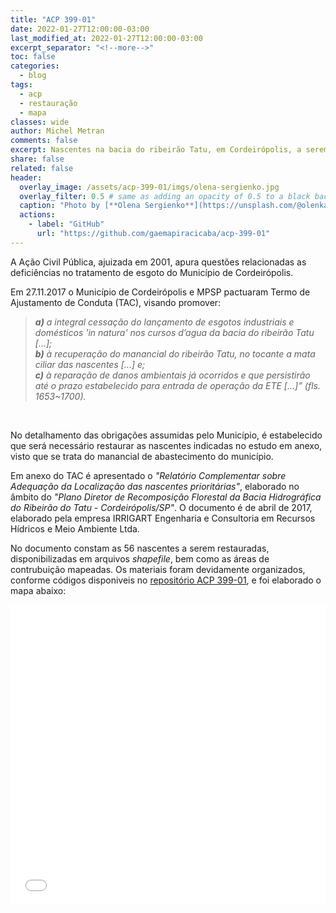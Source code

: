 ```yaml
---
title: "ACP 399-01"
date: 2022-01-27T12:00:00-03:00
last_modified_at: 2022-01-27T12:00:00-03:00
excerpt_separator: "<!--more-->"
toc: false
categories:
  - blog
tags:
  - acp
  - restauração
  - mapa
classes: wide
author: Michel Metran
comments: false
excerpt: Nascentes na bacia do ribeirão Tatu, em Cordeirópolis, a serem restauradas
share: false
related: false
header:
  overlay_image: /assets/acp-399-01/imgs/olena-sergienko.jpg
  overlay_filter: 0.5 # same as adding an opacity of 0.5 to a black background
  caption: "Photo by [**Olena Sergienko**](https://unsplash.com/@olenkasergienko?utm_source=unsplash&utm_medium=referral&utm_content=creditCopyText) on [Unsplash](https://unsplash.com)"
  actions:
    - label: "GitHub"
      url: "https://github.com/gaemapiracicaba/acp-399-01"
---
```


A Ação Civil Pública, ajuizada em 2001, apura questões relacionadas as deficiências no tratamento de esgoto do Município de Cordeirópolis.

Em 27.11.2017 o Município de Cordeirópolis e MPSP pactuaram Termo de Ajustamento de Conduta (TAC), visando promover:

> ***a)** a integral cessação do lançamento de esgotos industriais e domésticos 'in natura' nos cursos d’agua da bacia do ribeirão Tatu [...];<br>
**b)** à recuperação do manancial do ribeirão Tatu, no tocante a mata ciliar das nascentes [...] e;<br>
**c)** à reparação de danos ambientais já ocorridos e que persistirão até o prazo estabelecido para entrada de operação da ETE [...]” (fls. 1653~1700).*

<br>

No detalhamento das obrigações assumidas pelo Município, é estabelecido que será necessário restaurar as nascentes indicadas no estudo em anexo, visto que se trata do manancial de abastecimento do município.

Em anexo do TAC é apresentado o *"Relatório Complementar sobre Adequação da Localização das nascentes 
prioritárias"*, elaborado no âmbito do *"Plano Diretor de Recomposição Florestal da Bacia Hidrográfica do Ribeirão do Tatu - Cordeirópolis/SP"*.
O documento é de abril de 2017, elaborado pela empresa IRRIGART Engenharia e Consultoria em Recursos Hídricos e Meio Ambiente Ltda.

No documento constam as 56 nascentes a serem restauradas, disponibilizadas em arquivos *shapefile*, bem como as áreas de contrubuição mapeadas.
Os materiais foram devidamente organizados, conforme códigos disponiveis no [repositório ACP 399-01](https://github.com/gaemapiracicaba/acp-399-01), e foi elaborado o mapa abaixo:

<iframe src="./assets/acp-399-01/data/acp-399-01_map.html" width="100%" height="480"  frameborder="0" allowfullscreen></iframe>
